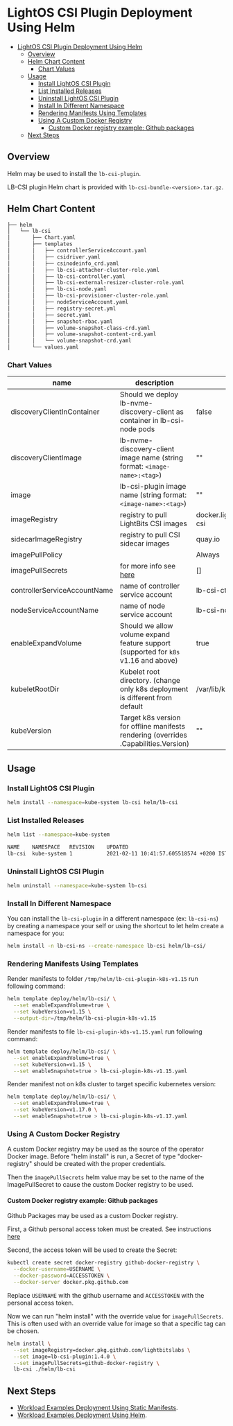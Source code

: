 # LightOS CSI Plugin Deployment Using Helm

- [LightOS CSI Plugin Deployment Using Helm](#lightos-csi-plugin-deployment-using-helm)
  - [Overview](#overview)
  - [Helm Chart Content](#helm-chart-content)
    - [Chart Values](#chart-values)
  - [Usage](#usage)
    - [Install LightOS CSI Plugin](#install-lightos-csi-plugin)
    - [List Installed Releases](#list-installed-releases)
    - [Uninstall LightOS CSI Plugin](#uninstall-lightos-csi-plugin)
    - [Install In Different Namespace](#install-in-different-namespace)
    - [Rendering Manifests Using Templates](#rendering-manifests-using-templates)
    - [Using A Custom Docker Registry](#using-a-custom-docker-registry)
      - [Custom Docker registry example: Github packages](#custom-docker-registry-example-github-packages)
  - [Next Steps](#next-steps)

## Overview

Helm may be used to install the `lb-csi-plugin`.

LB-CSI plugin Helm chart is provided with `lb-csi-bundle-<version>.tar.gz`.

## Helm Chart Content

```bash
├── helm
│   └── lb-csi
│       ├── Chart.yaml
│       ├── templates
│       │   ├── controllerServiceAccount.yaml
│       │   ├── csidriver.yaml
│       │   ├── csinodeinfo_crd.yaml
│       │   ├── lb-csi-attacher-cluster-role.yaml
│       │   ├── lb-csi-controller.yaml
│       │   ├── lb-csi-external-resizer-cluster-role.yaml
│       │   ├── lb-csi-node.yaml
│       │   ├── lb-csi-provisioner-cluster-role.yaml
│       │   ├── nodeServiceAccount.yaml
│       │   ├── registry-secret.yml
│       │   ├── secret.yaml
│       │   ├── snapshot-rbac.yaml
│       │   ├── volume-snapshot-class-crd.yaml
│       │   ├── volume-snapshot-content-crd.yaml
│       │   └── volume-snapshot-crd.yaml
│       └── values.yaml
```

### Chart Values

| name                         | description                                                                         | default         |
|------------------------------|-------------------------------------------------------------------------------------|-----------------|
| discoveryClientInContainer   | Should we deploy lb-nvme-discovery-client as container in lb-csi-node pods          | false           |
| discoveryClientImage         | lb-nvme-discovery-client image name (string format: `<image-name>:<tag>`)           | ""              |
| image                        | lb-csi-plugin image name (string format:  `<image-name>:<tag>`)                     | ""              |
| imageRegistry                | registry to pull LightBits CSI images                           | docker.lightbitslabs.com/lightos-csi|
| sidecarImageRegistry         | registry to pull CSI sidecar images                                                 | quay.io         |
| imagePullPolicy              |                                                                                     | Always          |
| imagePullSecrets             | for more info see [here](#using-a-custom-docker-registry-with-the-helm-chart)       | []              |
| controllerServiceAccountName | name of controller service account                                                  | lb-csi-ctrl-sa  |
| nodeServiceAccountName       | name of node service account                                                        | lb-csi-node-sa  |
| enableExpandVolume           | Should we allow volume expand feature support (supported for `k8s` v1.16 and above) | true            |
| kubeletRootDir               | Kubelet root directory. (change only k8s deployment is different from default       | /var/lib/kubelet|
| kubeVersion                  | Target k8s version for offline manifests rendering (overrides .Capabilities.Version)| ""              |

## Usage

### Install LightOS CSI Plugin

```bash
helm install --namespace=kube-system lb-csi helm/lb-csi
```

### List Installed Releases

```bash
helm list --namespace=kube-system

NAME  	NAMESPACE  	REVISION	UPDATED                                	STATUS  	CHART              	APP VERSION
lb-csi	kube-system	1       	2021-02-11 10:41:57.605518574 +0200 IST	deployed	lb-csi-plugin-0.1.0	1.4.0
```

### Uninstall LightOS CSI Plugin

```bash
helm uninstall --namespace=kube-system lb-csi
```

### Install In Different Namespace

You can install the `lb-csi-plugin` in a different namespace (ex: `lb-csi-ns`)
by creating a namespace your self or using the shortcut to let helm create a namespace for you:

```bash
helm install -n lb-csi-ns --create-namespace lb-csi helm/lb-csi/
```

### Rendering Manifests Using Templates

Render manifests to folder `/tmp/helm/lb-csi-plugin-k8s-v1.15` run following command:

```bash
helm template deploy/helm/lb-csi/ \
  --set enableExpandVolume=true \
  --set kubeVersion=v1.15 \
  --output-dir=/tmp/helm/lb-csi-plugin-k8s-v1.15
```

Render manifests to file `lb-csi-plugin-k8s-v1.15.yaml` run following command:

```bash
helm template deploy/helm/lb-csi/ \
  --set enableExpandVolume=true \
  --set kubeVersion=v1.15 \
  --set enableSnapshot=true > lb-csi-plugin-k8s-v1.15.yaml
```

Render manifest not on k8s cluster to target specific kubernetes version:

```bash
helm template deploy/helm/lb-csi/ \
  --set enableExpandVolume=true \
  --set kubeVersion=v1.17.0 \
  --set enableSnapshot=true > lb-csi-plugin-k8s-v1.17.yaml
```

### Using A Custom Docker Registry

A custom Docker registry may be used as the source of the operator Docker image. Before "helm install" is run, a Secret of type "docker-registry" should be created with the proper credentials.

Then the `imagePullSecrets` helm value may be set to the name of the ImagePullSecret to cause the custom Docker registry to be used.

#### Custom Docker registry example: Github packages

Github Packages may be used as a custom Docker registry.

First, a Github personal access token must be created. See instructions [here](https://docs.github.com/en/github/authenticating-to-github/creating-a-personal-access-token)

Second, the access token will be used to create the Secret:

```bash
kubectl create secret docker-registry github-docker-registry \
  --docker-username=USERNAME \
  --docker-password=ACCESSTOKEN \
  --docker-server docker.pkg.github.com
```

Replace `USERNAME` with the github username and `ACCESSTOKEN` with the personal access token.

Now we can run "helm install" with the override value for `imagePullSecrets`. This is often used with an override value for image so that a specific tag can be chosen.

```bash
helm install \
  --set imageRegistry=docker.pkg.github.com/lightbitslabs \
  --set image=lb-csi-plugin:1.4.0 \
  --set imagePullSecrets=github-docker-registry \
  lb-csi ./helm/lb-csi
```

## Next Steps

- [Workload Examples Deployment Using Static Manifests](./workload_examples_deployment_using_static_manifests.md).
- [Workload Examples Deployment Using Helm](./workload_examples_deployment_using_helm.md).
